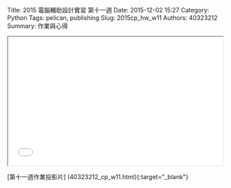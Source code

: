 Title: 2015 電腦輔助設計實習 第十一週
Date: 2015-12-02 15:27
Category: Python
Tags: pelican, publishing
Slug: 2015cp_hw_w11
Authors: 40323212
Summary: 作業與心得

<iframe src="40323212_cp_w11.html" width="500" height="300"></iframe>

[第十一週作業投影片]
(40323212_cp_w11.html){:target="_blank"}



